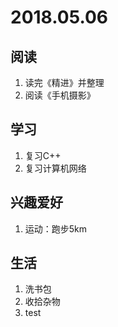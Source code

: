 # 2018.05.06  
## 阅读   
1. 读完《精进》并整理
2. 阅读《手机摄影》  

## 学习
1. 复习C++
2. 复习计算机网络

## 兴趣爱好
1. 运动：跑步5km

## 生活
1. 洗书包
2. 收拾杂物
3. test
